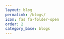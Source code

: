 ```yaml
---
layout: blog           
permalink: /blogs/
icon: fas fa-folder-open
order: 2
category_base: blogs
---
```

